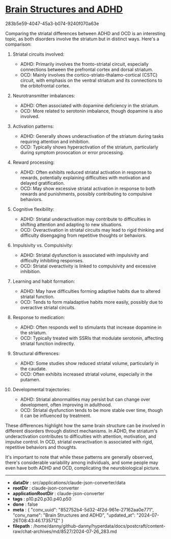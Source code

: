 # [Brain Structures and ADHD](https://claude.ai/chat/852752b4-5d32-4f2d-961e-27162aa0e771)

283b5e59-4047-45a3-b074-9240f070a63e

 Comparing the striatal differences between ADHD and OCD is an interesting topic, as both disorders involve the striatum but in distinct ways. Here's a comparison:

1. Striatal circuits involved:
   - ADHD: Primarily involves the fronto-striatal circuit, especially connections between the prefrontal cortex and dorsal striatum.
   - OCD: Mainly involves the cortico-striato-thalamo-cortical (CSTC) circuit, with emphasis on the ventral striatum and its connections to the orbitofrontal cortex.

2. Neurotransmitter imbalances:
   - ADHD: Often associated with dopamine deficiency in the striatum.
   - OCD: More related to serotonin imbalance, though dopamine is also involved.

3. Activation patterns:
   - ADHD: Generally shows underactivation of the striatum during tasks requiring attention and inhibition.
   - OCD: Typically shows hyperactivation of the striatum, particularly during symptom provocation or error processing.

4. Reward processing:
   - ADHD: Often exhibits reduced striatal activation in response to rewards, potentially explaining difficulties with motivation and delayed gratification.
   - OCD: May show excessive striatal activation in response to both rewards and punishments, possibly contributing to compulsive behaviors.

5. Cognitive flexibility:
   - ADHD: Striatal underactivation may contribute to difficulties in shifting attention and adapting to new situations.
   - OCD: Overactivation in striatal circuits may lead to rigid thinking and difficulty disengaging from repetitive thoughts or behaviors.

6. Impulsivity vs. Compulsivity:
   - ADHD: Striatal dysfunction is associated with impulsivity and difficulty inhibiting responses.
   - OCD: Striatal overactivity is linked to compulsivity and excessive inhibition.

7. Learning and habit formation:
   - ADHD: May have difficulties forming adaptive habits due to altered striatal function.
   - OCD: Tends to form maladaptive habits more easily, possibly due to overactive striatal circuits.

8. Response to medication:
   - ADHD: Often responds well to stimulants that increase dopamine in the striatum.
   - OCD: Typically treated with SSRIs that modulate serotonin, affecting striatal function indirectly.

9. Structural differences:
   - ADHD: Some studies show reduced striatal volume, particularly in the caudate.
   - OCD: Often exhibits increased striatal volume, especially in the putamen.

10. Developmental trajectories:
    - ADHD: Striatal abnormalities may persist but can change over development, often improving in adulthood.
    - OCD: Striatal dysfunction tends to be more stable over time, though it can be influenced by treatment.

These differences highlight how the same brain structure can be involved in different disorders through distinct mechanisms. In ADHD, the striatum's underactivation contributes to difficulties with attention, motivation, and impulse control. In OCD, striatal overactivation is associated with rigid, repetitive behaviors and thoughts.

It's important to note that while these patterns are generally observed, there's considerable variability among individuals, and some people may even have both ADHD and OCD, complicating the neurobiological picture.

---

* **dataDir** : src/applications/claude-json-converter/data
* **rootDir** : claude-json-converter
* **applicationRootDir** : claude-json-converter
* **tags** : p10.p20.p30.p40.p50
* **done** : false
* **meta** : {
  "conv_uuid": "852752b4-5d32-4f2d-961e-27162aa0e771",
  "conv_name": "Brain Structures and ADHD",
  "updated_at": "2024-07-26T08:43:46.173571Z"
}
* **filepath** : /home/danny/github-danny/hyperdata/docs/postcraft/content-raw/chat-archives/md/8527/2024-07-26_283.md